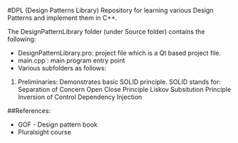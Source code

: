 #DPL (Design Patterns Library)
Repository for learning various Design Patterns and implement them in C++.

The DesignPatternLibrary folder (under Source folder) contains the following:
- DesignPatternLibrary.pro: project file which is a Qt based project file.
- main.cpp : main program entry point
- Various subfolders as follows:

1. Preliminaries:
Demonstrates basic SOLID principle.
SOLID stands for:
	Separation of Concern
	Open Close Principle
	Liskov Subsitution Principle
	Inversion of Control
	Dependency Injection

##References:
* GOF - Design pattern book
* Pluralsight course
